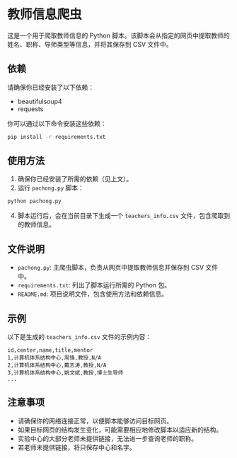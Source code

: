
# 教师信息爬虫

这是一个用于爬取教师信息的 Python 脚本。该脚本会从指定的网页中提取教师的姓名、职称、导师类型等信息，并将其保存到 CSV 文件中。

## 依赖

请确保你已经安装了以下依赖：

- beautifulsoup4
- requests

你可以通过以下命令安装这些依赖：

```bash
pip install -r requirements.txt
```

## 使用方法

1. 确保你已经安装了所需的依赖（见上文）。
2. 运行 `pachong.py` 脚本：

```bash
python pachong.py
```

4. 脚本运行后，会在当前目录下生成一个 `teachers_info.csv` 文件，包含爬取到的教师信息。

## 文件说明

- `pachong.py`: 主爬虫脚本，负责从网页中提取教师信息并保存到 CSV 文件中。
- `requirements.txt`: 列出了脚本运行所需的 Python 包。
- `README.md`: 项目说明文件，包含使用方法和依赖信息。

## 示例

以下是生成的 `teachers_info.csv` 文件的示例内容：

```plaintext
id,center,name,title,mentor
1,计算机体系结构中心,周锋,教授,N/A
2,计算机体系结构中心,戴志涛,教授,N/A
3,计算机体系结构中心,姚文斌,教授,博士生导师
...
```

## 注意事项

- 请确保你的网络连接正常，以便脚本能够访问目标网页。
- 如果目标网页的结构发生变化，可能需要相应地修改脚本以适应新的结构。
- 实验中心的大部分老师未提供链接，无法进一步查询老师的职称。
- 若老师未提供链接，将只保存中心和名字。